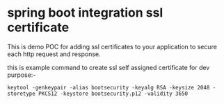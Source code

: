 # spring boot integration ssl certificate

This is demo POC for adding ssl certificates to your application to secure each http request and response.


this is example command to create ssl self assigned certificate for dev purpose:-

`keytool -genkeypair -alias bootsecurity -keyalg RSA -keysize 2048 -storetype PKCS12 -keystore bootsecurity.p12 -validity 3650`
